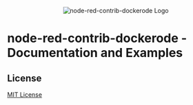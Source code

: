 <p align="center">
<img src="https://raw.githubusercontent.com/naimo84/node-red-contrib-dockerode/docs/docs/logo.png" alt="node-red-contrib-dockerode Logo" />
</p>

# node-red-contrib-dockerode - Documentation and Examples

## License
[MIT License](LICENSE)

